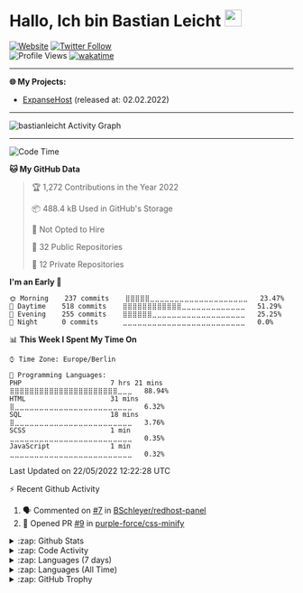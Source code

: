 <h1>Hallo, Ich bin Bastian Leicht <img src="https://raw.githubusercontent.com/bastianleicht/bastianleicht/master/assets/wave.gif" width="30px" alt=""></h1>

[![Website](https://img.shields.io/website?label=bastianleicht.de&style=for-the-badge&url=https%3A%2F%2Fbastianleicht.de)](https://bastianleicht.de)
[![Twitter Follow](https://img.shields.io/twitter/follow/bastianleicht?color=1DA1F2&logo=twitter&style=for-the-badge)](https://twitter.com/intent/follow?original_referer=https%3A%2F%2Fgithub.com%2Fbastianleicht&screen_name=bastianleicht)
<br>
![Profile Views](https://komarev.com/ghpvc/?username=2Fbastianleicht&style=flat-square)
[![wakatime](https://wakatime.com/badge/user/90818ae0-9ba0-4e2a-8ed8-98c30e947c50.svg)](https://wakatime.com/@90818ae0-9ba0-4e2a-8ed8-98c30e947c50)

---

**🌐 My Projects:**

- [ExpanseHost](https://expansehost.de) (released at: 02.02.2022)

---
<img alt="bastianleicht Activity Graph" src="https://activity-graph.herokuapp.com/graph?username=bastianleicht&bg_color=0D1117&color=5BCDEC&line=5BCDEC&point=FFFFFF&hide_border=true"/>

---
<!--START_SECTION:waka-->
![Code Time](http://img.shields.io/badge/Code%20Time-699%20hrs%2030%20mins-blue)

**🐱 My GitHub Data** 

> 🏆 1,272 Contributions in the Year 2022
 > 
> 📦 488.4 kB Used in GitHub's Storage 
 > 
> 🚫 Not Opted to Hire
 > 
> 📜 32 Public Repositories 
 > 
> 🔑 12 Private Repositories  
 > 
**I'm an Early 🐤** 

```text
🌞 Morning    237 commits    ⣿⣿⣿⣿⣿⣀⣀⣀⣀⣀⣀⣀⣀⣀⣀⣀⣀⣀⣀⣀⣀⣀⣀⣀⣀   23.47% 
🌆 Daytime    518 commits    ⣿⣿⣿⣿⣿⣿⣿⣿⣿⣿⣿⣿⣀⣀⣀⣀⣀⣀⣀⣀⣀⣀⣀⣀⣀   51.29% 
🌃 Evening    255 commits    ⣿⣿⣿⣿⣿⣿⣀⣀⣀⣀⣀⣀⣀⣀⣀⣀⣀⣀⣀⣀⣀⣀⣀⣀⣀   25.25% 
🌙 Night      0 commits      ⣀⣀⣀⣀⣀⣀⣀⣀⣀⣀⣀⣀⣀⣀⣀⣀⣀⣀⣀⣀⣀⣀⣀⣀⣀   0.0%

```


📊 **This Week I Spent My Time On** 

```text
⌚︎ Time Zone: Europe/Berlin

💬 Programming Languages: 
PHP                      7 hrs 21 mins       ⣿⣿⣿⣿⣿⣿⣿⣿⣿⣿⣿⣿⣿⣿⣿⣿⣿⣿⣿⣿⣿⣿⣀⣀⣀   88.94% 
HTML                     31 mins             ⣿⣀⣀⣀⣀⣀⣀⣀⣀⣀⣀⣀⣀⣀⣀⣀⣀⣀⣀⣀⣀⣀⣀⣀⣀   6.32% 
SQL                      18 mins             ⣿⣀⣀⣀⣀⣀⣀⣀⣀⣀⣀⣀⣀⣀⣀⣀⣀⣀⣀⣀⣀⣀⣀⣀⣀   3.76% 
SCSS                     1 min               ⣀⣀⣀⣀⣀⣀⣀⣀⣀⣀⣀⣀⣀⣀⣀⣀⣀⣀⣀⣀⣀⣀⣀⣀⣀   0.35% 
JavaScript               1 min               ⣀⣀⣀⣀⣀⣀⣀⣀⣀⣀⣀⣀⣀⣀⣀⣀⣀⣀⣀⣀⣀⣀⣀⣀⣀   0.32%

```


 Last Updated on 22/05/2022 12:22:28 UTC
<!--END_SECTION:waka-->
:zap: Recent Github Activity    
<!--START_SECTION:activity-->
1. 🗣 Commented on [#7](https://github.com/BSchleyer/redhost-panel/issues/7) in [BSchleyer/redhost-panel](https://github.com/BSchleyer/redhost-panel)
2. 💪 Opened PR [#9](https://github.com/purple-force/css-minify/pull/9) in [purple-force/css-minify](https://github.com/purple-force/css-minify)
<!--END_SECTION:activity-->

<details>
    <summary>:zap: Github Stats</summary>
    <pre>
        <img alt="GitHub Stats" src="https://github-readme-stats-new-bastianleicht.vercel.app/api?username=bastianleicht&show_icons=true&theme=dark" />
    </pre>
</details>

<details>
    <summary>:zap: Code Activity</summary>
    <pre>
        <img alt="Code activity" src="https://wakatime.com/share/@90818ae0-9ba0-4e2a-8ed8-98c30e947c50/a1ac7e83-bba7-4109-8f37-037c37bb63eb.svg" height="400" />    
    </pre>
</details>

<details>
    <summary>:zap: Languages (7 days)</summary>
    <pre>
        <img alt="Languages used (7 days)" src="https://wakatime.com/share/@90818ae0-9ba0-4e2a-8ed8-98c30e947c50/b0eba8ff-2de8-4b40-929e-8c7a97a106f9.svg" height="400" />
    </pre>
</details>

<details>
    <summary>:zap: Languages (All Time)</summary>
    <pre>
        <img alt="All time used Languages" src="https://wakatime.com/share/@90818ae0-9ba0-4e2a-8ed8-98c30e947c50/d328c553-68a8-4426-974c-be045b324309.svg" height="400" />
    </pre>
</details>

<details>
    <summary>:zap: GitHub Trophy</summary>
    <pre>
        <p align="left"> <a href="https://github.com/ryo-ma/github-profile-trophy"><img src="https://github-profile-trophy.vercel.app/?username=bastianleicht" alt="bastianleicht" /></a> </p>
    </pre>
</details>

[Website]: https://bastianleicht.de/
